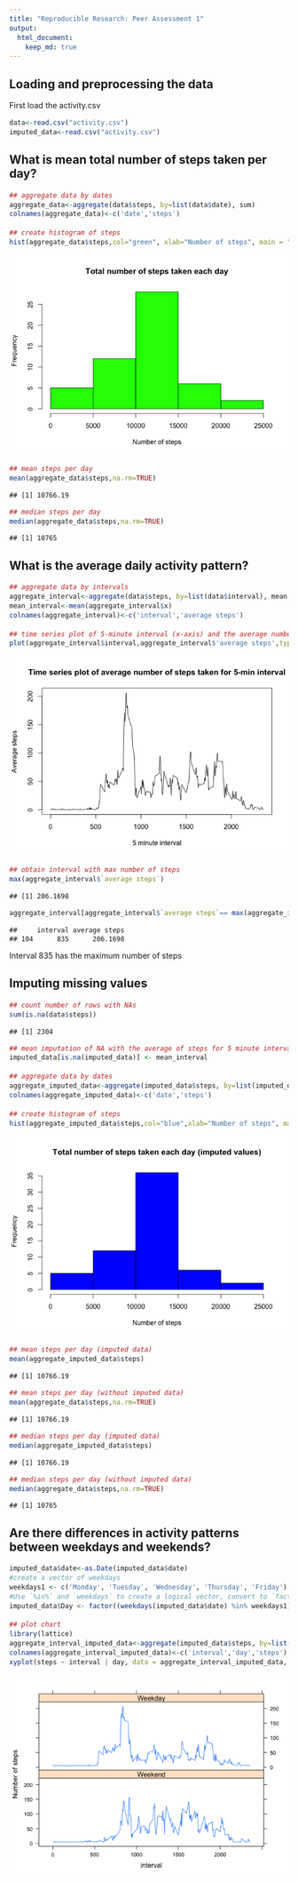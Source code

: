 ```yaml
---
title: "Reproducible Research: Peer Assessment 1"
output: 
  html_document:
    keep_md: true
---
```



## Loading and preprocessing the data

First load the activity.csv

```r
data<-read.csv("activity.csv")
imputed_data<-read.csv("activity.csv")
```

## What is mean total number of steps taken per day?

```r
## aggregate data by dates
aggregate_data<-aggregate(data$steps, by=list(data$date), sum)
colnames(aggregate_data)<-c('date','steps')

## create histogram of steps
hist(aggregate_data$steps,col="green", xlab="Number of steps", main = "Total number of steps taken each day")
```

![](https://raw.githubusercontent.com/sunnychua90/RepData_PeerAssessment1/master/PA1_template_files/figure-html/aggregate%20date-1.png)<!-- -->

```r
## mean steps per day
mean(aggregate_data$steps,na.rm=TRUE)
```

```
## [1] 10766.19
```

```r
## median steps per day
median(aggregate_data$steps,na.rm=TRUE)
```

```
## [1] 10765
```

## What is the average daily activity pattern?

```r
## aggregate data by intervals
aggregate_interval<-aggregate(data$steps, by=list(data$interval), mean, na.rm=TRUE)
mean_interval<-mean(aggregate_interval$x)
colnames(aggregate_interval)<-c('interval','average steps')

## time series plot of 5-minute interval (x-axis) and the average number of steps taken, averaged across all days (y-axis)
plot(aggregate_interval$interval,aggregate_interval$'average steps',type="l", xlab = "5 minute interval", ylab = "Average steps", main = "Time series plot of average number of steps taken for 5-min interval")
```

![](https://raw.githubusercontent.com/sunnychua90/RepData_PeerAssessment1/master/PA1_template_files/figure-html/aggregate%20intervals-1.png)<!-- -->

```r
## obtain interval with max number of steps
max(aggregate_interval$`average steps`)
```

```
## [1] 206.1698
```

```r
aggregate_interval[aggregate_interval$`average steps`== max(aggregate_interval$`average steps`),]
```

```
##     interval average steps
## 104      835      206.1698
```
Interval 835 has the maximum number of steps

## Imputing missing values

```r
## count number of rows with NAs
sum(is.na(data$steps))
```

```
## [1] 2304
```

```r
## mean imputation of NA with the average of steps for 5 minute interval
imputed_data[is.na(imputed_data)] <- mean_interval

## aggregate data by dates
aggregate_imputed_data<-aggregate(imputed_data$steps, by=list(imputed_data$date), sum)
colnames(aggregate_imputed_data)<-c('date','steps')

## create histogram of steps
hist(aggregate_imputed_data$steps,col="blue",xlab="Number of steps", main="Total number of steps taken each day (imputed values)")
```

![](https://raw.githubusercontent.com/sunnychua90/RepData_PeerAssessment1/master/PA1_template_files/figure-html/count%20NA-1.png)<!-- -->

```r
## mean steps per day (imputed data)
mean(aggregate_imputed_data$steps)
```

```
## [1] 10766.19
```

```r
## mean steps per day (without imputed data)
mean(aggregate_data$steps,na.rm=TRUE)
```

```
## [1] 10766.19
```

```r
## median steps per day (imputed data)
median(aggregate_imputed_data$steps)
```

```
## [1] 10766.19
```

```r
## median steps per day (without imputed data)
median(aggregate_data$steps,na.rm=TRUE)
```

```
## [1] 10765
```
## Are there differences in activity patterns between weekdays and weekends?

```r
imputed_data$date<-as.Date(imputed_data$date)
#create a vector of weekdays
weekdays1 <- c('Monday', 'Tuesday', 'Wednesday', 'Thursday', 'Friday')
#Use `%in%` and `weekdays` to create a logical vector, convert to `factor` and specify the `levels/labels`
imputed_data$Day <- factor((weekdays(imputed_data$date) %in% weekdays1), levels=c(FALSE, TRUE), labels=c('Weekend', 'Weekday'))

## plot chart
library(lattice)
aggregate_interval_imputed_data<-aggregate(imputed_data$steps, by=list(imputed_data$interval,imputed_data$Day), mean)
colnames(aggregate_interval_imputed_data)<-c('interval','day','steps')
xyplot(steps ~ interval | day, data = aggregate_interval_imputed_data, type = "l", ylab="Number of steps", layout = c(1,2))
```

![](https://raw.githubusercontent.com/sunnychua90/RepData_PeerAssessment1/master/PA1_template_files/figure-html/activity%20diff-1.png)<!-- -->
